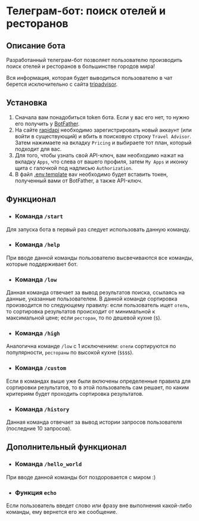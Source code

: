 # Телеграм-бот: поиск отелей и ресторанов
## Описание бота

Разработанный телеграм-бот позволяет пользователю производить поиск
отелей и ресторанов в большинстве городов мира! 

Вся информация, которая будет выводиться пользователю в чат берется
исключительно с сайта [tripadvisor](https://www.tripadvisor.ru/).

## Установка

1) Сначала вам понадобиться token бота. Если у вас его нет, то нужно
его получить у [BotFather](https://telegram.me/BotFather).
2) На сайте [rapidapi](https://rapidapi.com/hub) необходимо 
зарегистрировать новый аккаунт (или войти в существующий) и 
вбить в поисковую строку `Travel Advisor`. Затем нажимаете на вкладку
`Pricing` и выбираете тот план, который подходит для вас.
3) Для того, чтобы узнать свой API-ключ, вам необходимо нажат на вкладку
`Apps`, что слева от вашего профиля, затем `My Apps` и иконку щита с галочкой
под надписью `Authorization`.
4) В файл [.env.template](.env.template) ваv необходимо будет вставить токен,
полученный вами от BotFather, а также API-ключ.

## Функционал

- ### Команда `/start`
Для запуска бота в первый раз следует использовать данную команду.

- ### Команда `/help`
При вводе данной команды пользователю высвечиваются 
все команды, которые поддерживает бот.

- ### Команда `/low`
Данная команда отвечает за вывод результатов поиска,
ссылаясь на данные, указанные пользователем. В данной команде сортировка
производится по следующему правилу: если пользователь ищет `отель`, то
сортировка результатов происходит от минимальной к максимальной цене;
если `ресторан`, то по дешевой кухне (`$`).

- ### Команда `/high`
Аналогична команде `/low` с 1 исключением: `отели` сортируются
по популярности, `рестораны` по высокой кухне (`$$$$`).

- ### Команда `/custom`
Если в командах выше уже были включены определенные
правила для сортировки результатов, то в этой пользователь сам
решает, по каким критериям будет проходить сортировка результатов.

- ### Команда `/history`
Данная команда отвечает за вывод истории запросов пользователя 
(последние 10 запросов).

## Дополнительный функционал

- ### Команда `/hello_world`
При вводе данной команды бот поздоровается с миром :)

- ### Функция `echo`
Если пользователь введет слово или фразу вне выполнения какой-либо
команды, ему вернется его же сообщение.
